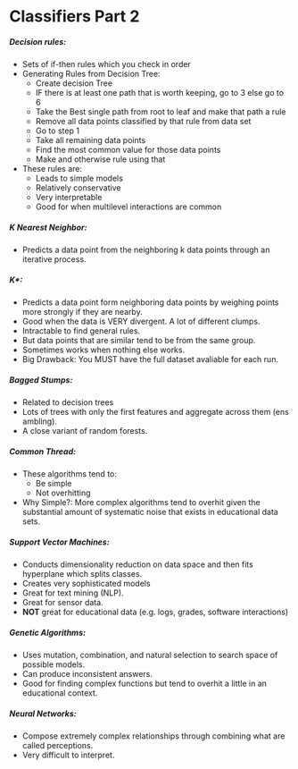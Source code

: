 # Classifiers Part 2

##### Decision rules:
* Sets of if-then rules which you check in order
* Generating Rules from Decision Tree:
  * Create decision Tree
  * IF there is at least one path that is worth keeping, go to 3 else go to 6
  * Take the Best single path from root to leaf and make that path a rule
  * Remove all data points classified by that rule from data set
  * Go to step 1
  * Take all remaining data points
  * Find the most common value for those data points
  * Make and otherwise rule using that 
* These rules are:
  * Leads to simple models
  * Relatively conservative
  * Very interpretable
  * Good for when multilevel interactions are common


##### K Nearest Neighbor:
* Predicts a data point from the neighboring k data points through an iterative process.

##### K\*:
* Predicts a data point form neighboring data points by weighing points more strongly if they are nearby.
* Good when the data is VERY divergent. A lot of different clumps.
* Intractable to find general rules.
* But data points that are similar tend to be from the same group.
* Sometimes works when nothing else works.
* Big Drawback: You MUST have the full dataset avaliable for each run.

##### Bagged Stumps:
* Related to decision trees
* Lots of trees with only the first features and aggregate across them (ens ambling).
* A close variant of random forests.

##### Common Thread:
* These algorithms tend to:
  * Be simple
  * Not overhitting
* Why Simple?: More complex algorithms tend to overhit given the substantial amount of systematic noise that exists in educational data sets.

##### Support Vector Machines:
* Conducts dimensionality reduction on data space and then fits hyperplane which splits classes.
* Creates very sophisticated models
* Great for text mining (NLP).
* Great for sensor data.
* __NOT__ great for educational data (e.g. logs, grades, software interactions)

##### Genetic Algorithms:
* Uses mutation, combination, and natural selection to search space of possible models.
* Can produce inconsistent answers.
* Good for finding complex functions but tend to overhit a little in an educational context.

##### Neural Networks:
* Compose extremely complex relationships through combining what are called perceptions. 
* Very difficult to interpret.

